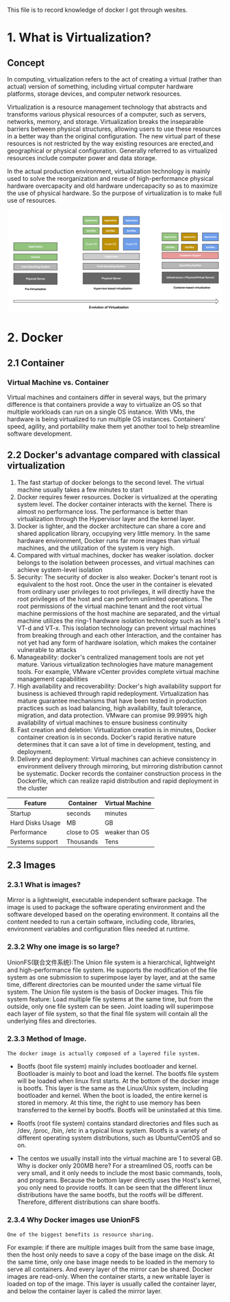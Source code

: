 This file is to record knowledge of docker I got through wesites.

# 1. What is Virtualization?

##  Concept
In computing, virtualization refers to the act of creating a virtual (rather than actual) version of something, including virtual computer hardware platforms, storage devices, and computer network resources.

Virtualization is a resource management technology that abstracts and transforms various physical resources of a computer, such as servers, networks, memory, and storage. Virtualization breaks the inseparable barriers between physical structures, allowing users to use these resources in a better way than the original configuration. The new virtual part of these resources is not restricted by the way existing resources are erected,and geographical or physical configuration. Generally referred to as virtualized resources include computer power and data storage.

In the actual production environment, virtualization technology is mainly used to solve the reorganization and reuse of high-performance physical hardware overcapacity and old hardware undercapacity so as to maximize the use of physical hardware. So the purpose of virtualization is to make full use of resources.

![image](https://github.com/Noah-Du/Intern_2020/blob/master/source/Evolution%20of%20Vitualization.png)


# 2. Docker

## 2.1 Container

### Virtual Machine vs. Container
Virtual machines and containers differ in several ways, but the primary difference is that containers provide a way to virtualize an OS so that multiple workloads can run on a single OS instance. With VMs, the hardware is being virtualized to run multiple OS instances. Containers’ speed, agility, and portability make them yet another tool to help streamline software development.

## 2.2 Docker's advantage compared with classical virtualization
1. The fast startup of docker belongs to the second level. The virtual machine usually takes a few minutes to start
2. Docker requires fewer resources. Docker is virtualized at the operating system level. The docker container interacts with the kernel. There is almost no performance loss. The performance is better than virtualization through the Hypervisor layer and the kernel layer.
3. Docker is lighter, and the docker architecture can share a core and shared application library, occupying very little memory. In the same hardware environment, Docker runs far more images than virtual machines, and the utilization of the system is very high.
4. Compared with virtual machines, docker has weaker isolation. docker belongs to the isolation between processes, and virtual machines can achieve system-level isolation
5. Security: The security of docker is also weaker. Docker's tenant root is equivalent to the host root. Once the user in the container is elevated from ordinary user privileges to root privileges, it will directly have the root privileges of the host and can perform unlimited operations. The root permissions of the virtual machine tenant and the root virtual machine permissions of the host machine are separated, and the virtual machine utilizes the ring-1 hardware isolation technology such as Intel's VT-d and VT-x. This isolation technology can prevent virtual machines from breaking through and each other Interaction, and the container has not yet had any form of hardware isolation, which makes the container vulnerable to attacks
6. Manageability: docker's centralized management tools are not yet mature. Various virtualization technologies have mature management tools. For example, VMware vCenter provides complete virtual machine management capabilities
7. High availability and recoverability: Docker's high availability support for business is achieved through rapid redeployment. Virtualization has mature guarantee mechanisms that have been tested in production practices such as load balancing, high availability, fault tolerance, migration, and data protection. VMware can promise 99.999% high availability of virtual machines to ensure business continuity
8. Fast creation and deletion: Virtualization creation is in minutes, Docker container creation is in seconds. Docker's rapid iterative nature determines that it can save a lot of time in development, testing, and deployment.
9. Delivery and deployment: Virtual machines can achieve consistency in environment delivery through mirroring, but mirroring distribution cannot be systematic. Docker records the container construction process in the Dockerfile, which can realize rapid distribution and rapid deployment in the cluster

| Feature          | Container   | Virtual Machine |
| ---------------- | ----------- | --------------- |
| Startup          | seconds     | minutes         |
| Hard Disks Usage | MB          | GB              |
| Performance      | close to OS | weaker than OS  |
| Systems support  | Thousands   | Tens            |

## 2.3 Images

### 2.3.1 What is images?

Mirror is a lightweight, executable independent software package. The image is used to package the software operating environment and the software developed based on the operating environment. It contains all the content needed to run a certain software, including code, libraries, environment variables and configuration files needed at runtime.

### 2.3.2 Why one image is so large?

UnionFS(联合文件系统):The Union file system is a hierarchical, lightweight and high-performance file system. He supports the modification of the file system as one submission to superimpose layer by layer, and at the same time, different directories can be mounted under the same virtual file system. The Union file system is the basis of Docker images. This file system feature: Load multiple file systems at the same time, but from the outside, only one file system can be seen. Joint loading will superimpose each layer of file system, so that the final file system will contain all the underlying files and directories.

### 2.3.3 Method of Image.

    The docker image is actually composed of a layered file system.
    
- Bootfs (boot file system) mainly includes bootloader and kernel. Bootloader is mainly to boot and load the kernel. The bootfs file system will be loaded when linux first starts. At the bottom of the docker image is bootfs. This layer is the same as the Linux/Unix system, including bootloader and kernel. When the boot is loaded, the entire kernel is stored in memory. At this time, the right to use memory has been transferred to the kernel by bootfs. Bootfs will be uninstalled at this time.

- Rootfs (root file system) contains standard directories and files such as /dev, /proc, /bin, /etc in a typical linux system. Rootfs is a variety of different operating system distributions, such as Ubuntu/CentOS and so on.

- The centos we usually install into the virtual machine are 1 to several GB. Why is docker only 200MB here? For a streamlined OS, rootfs can be very small, and it only needs to include the most basic commands, tools, and programs. Because the bottom layer directly uses the Host's kernel, you only need to provide rootfs. It can be seen that the different linux distributions have the same bootfs, but the rootfs will be different. Therefore, different distributions can share bootfs.

### 2.3.4 Why Docker images use UnionFS

    One of the biggest benefits is resource sharing.
        
For example: if there are multiple images built from the same base image, then the host only needs to save a copy of the base image on the disk. At the same time, only one base image needs to be loaded in the memory to serve all containers. And every layer of the mirror can be shared. Docker images are read-only. When the container starts, a new writable layer is loaded on top of the image. This layer is usually called the container layer, and below the container layer is called the mirror layer.
